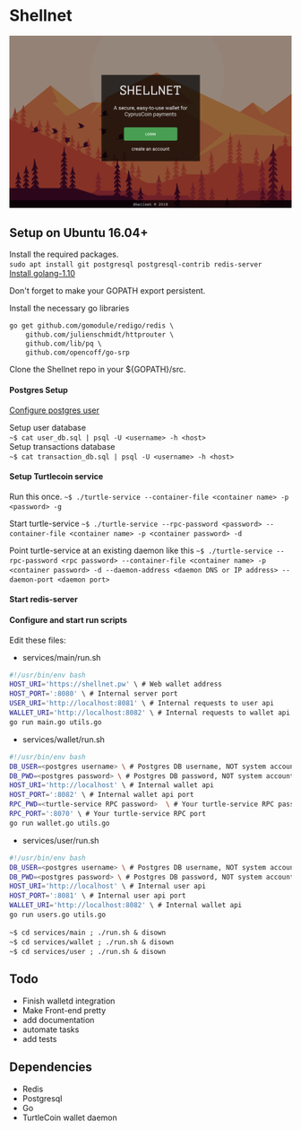 # Shellnet

![screenshot](/docs/screenshot-shellnet-login.png)

## Setup on Ubuntu 16.04+
Install the required packages.  
`sudo apt install git postgresql postgresql-contrib redis-server`  
[Install golang-1.10](https://gist.github.com/ndaidong/4c0e9fbae8d3729510b1c04eb42d2a80)

Don't forget to make your GOPATH export persistent.

Install the necessary go libraries
```
go get github.com/gomodule/redigo/redis \
	github.com/julienschmidt/httprouter \
	github.com/lib/pq \
	github.com/opencoff/go-srp
```

Clone the Shellnet repo in your ${GOPATH}/src.

#### Postgres Setup
[Configure postgres user](https://www.linode.com/docs/databases/postgresql/how-to-install-postgresql-on-ubuntu-16-04/)  

Setup user database  
`~$ cat user_db.sql | psql -U <username> -h <host>`  
Setup transactions database  
`~$ cat transaction_db.sql | psql -U <username> -h <host>`

#### Setup Turtlecoin service
Run this once.
`~$ ./turtle-service --container-file <container name> -p <password> -g`  

Start turtle-service
`~$ ./turtle-service --rpc-password <password> --container-file <container name> -p <container password> -d`

Point turtle-service at an existing daemon like this
`~$ ./turtle-service --rpc-password <rpc password> --container-file <container name> -p <container password> -d --daemon-address <daemon DNS or IP address> --daemon-port <daemon port>`

#### Start redis-server

#### Configure and start run scripts
Edit these files:
* services/main/run.sh  
```bash
#!/usr/bin/env bash
HOST_URI='https://shellnet.pw' \ # Web wallet address
HOST_PORT=':8080' \ # Internal server port
USER_URI='http://localhost:8081' \ # Internal requests to user api
WALLET_URI='http://localhost:8082' \ # Internal requests to wallet api
go run main.go utils.go
```
* services/wallet/run.sh  
```bash
#!/usr/bin/env bash
DB_USER=<postgres username> \ # Postgres DB username, NOT system account username
DB_PWD=<postgres password> \ # Postgres DB password, NOT system account password
HOST_URI='http://localhost' \ # Internal wallet api
HOST_PORT=':8082' \ # Internal wallet api port
RPC_PWD=<turtle-service RPC password>  \ # Your turtle-service RPC password
RPC_PORT=':8070' \ # Your turtle-service RPC port
go run wallet.go utils.go
```
* services/user/run.sh  
```bash
#!/usr/bin/env bash
DB_USER=<postgres username> \ # Postgres DB username, NOT system account username
DB_PWD=<postgres password> \ # Postgres DB password, NOT system account password
HOST_URI='http://localhost' \ # Internal user api
HOST_PORT=':8081' \ # Internal user api port
WALLET_URI='http://localhost:8082' \ # Internal wallet api
go run users.go utils.go
```

`~$ cd services/main ; ./run.sh & disown`  
`~$ cd services/wallet ; ./run.sh & disown`  
`~$ cd services/user ; ./run.sh & disown`  


## Todo
* Finish walletd integration
* Make Front-end pretty
* add documentation
* automate tasks
* add tests


## Dependencies
* Redis
* Postgresql
* Go
* TurtleCoin wallet daemon
